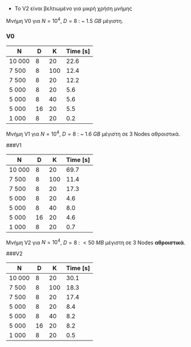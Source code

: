 

* To V2 είναι βελτιωμένο για μικρή χρήση μνήμης



Μνήμη V0 για $Ν=10^4$, $D=8$ : ~ $1.5\ GB$ μέγιστη.

### V0

| N      | D    | K    | Time [s] |
| ------ | ---- | ---- | -------- |
| 10 000 | 8    | 20   | 22.6     |
| 7 500  | 8    | 100  | 12.4     |
| 7 500  | 8    | 20   | 12.2     |
| 5 000  | 8    | 20   | 5.6      |
| 5 000  | 8    | 40   | 5.6      |
| 5 000  | 16   | 20   | 5.5      |
| 1 000  | 8    | 20   | 0.2      |



Μνήμη V1 για $Ν=10^4$, $D=8$ : ~ $1.6\ GB$ μέγιστη σε 3 Nodes αθροιστικά.

###V1

| N      | D    | K    | Time [s] |
| ------ | ---- | ---- | -------- |
| 10 000 | 8    | 20   | 69.7     |
| 7 500  | 8    | 100  | 11.4     |
| 7 500  | 8    | 20   | 17.3     |
| 5 000  | 8    | 20   | 4.6      |
| 5 000  | 8    | 40   | 8.0      |
| 5 000  | 16   | 20   | 4.6      |
| 1 000  | 8    | 20   | 0.7      |



Μνήμη V2 για $Ν=10^4$, $D=8$ : $<50\ MB$ μέγιστη σε 3 Nodes <b>αθροιστικά</b>. 

###V2

| N      | D    | K    | Time [s] |
| ------ | ---- | ---- | -------- |
| 10 000 | 8    | 20   | 30.1     |
| 7 500  | 8    | 100  | 18.3     |
| 7 500  | 8    | 20   | 17.4     |
| 5 000  | 8    | 20   | 8.4      |
| 5 000  | 8    | 40   | 8.2      |
| 5 000  | 16   | 20   | 8.2      |
| 1 000  | 8    | 20   | 0.5      |

